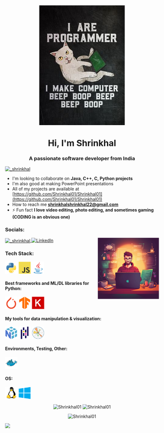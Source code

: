 <p align="center">
<img src="https://github.com/Shrinkhal01/Shrinkhal01/blob/main/Metal%20Poster%20Programmer%20Cat.jpg" alt="logo">
</p>

<h1 align="center">Hi, I'm Shrinkhal</h1>
<h3 align="center">A passionate software developer from India</h3>

<p align="left">
<a href="https://twitter.com/_shrinkhal" target="_blank">
<img src="https://img.shields.io/twitter/follow/_shrinkhal?logo=twitter&style=for-the-badge" alt="_shrinkhal" />
</a>
</p>

- I'm looking to collaborate on **Java, C++, C, Python projects**
- I'm also good at making PowerPoint presentations
- All of my projects are available at [https://github.com/Shrinkhal01/Shrinkhal01](https://github.com/Shrinkhal01/Shrinkhal01)
- How to reach me **shrinkhalshrinkhal22@gmail.com**
- ⚡ Fun fact **I love video editing, photo editing, and sometimes gaming (CODING is an obvious one)**

<h3 align="left">Socials:</h3>
<img align="right" alt="coding" width="200" src="https://github.com/Shrinkhal01/Shrinkhal01/blob/main/A%20determined%20individual.jpg">

<p align="left">
<a href="https://twitter.com/_shrinkhal" target="_blank">
<img align="center" src="https://raw.githubusercontent.com/rahuldkjain/github-profile-readme-generator/master/src/images/icons/Social/twitter.svg" alt="_shrinkhal" height="30" width="40" />
</a>
<a href="https://www.linkedin.com/in/shrinkhal-02761a2b0" target="_blank" rel="noopener noreferrer">
<img src="https://raw.githubusercontent.com/rahuldkjain/github-profile-readme-generator/master/src/images/icons/Social/linked-in-alt.svg" alt="LinkedIn" height="30" width="40" />
</a>
</p>

<h3 align="left">Tech Stack:</h3>
<p align="left">
<img src="https://raw.githubusercontent.com/devicons/devicon/master/icons/python/python-original.svg" alt="python" width="40" height="40" />
<img src="https://raw.githubusercontent.com/devicons/devicon/master/icons/javascript/javascript-original.svg" alt="javascript" width="40" height="40" />
<img src="https://raw.githubusercontent.com/devicons/devicon/master/icons/java/java-original.svg" alt="java" width="40" height="40" />
</p>

<h4>Best frameworks and ML/DL libraries for Python:</h4>
<p align="left">
<img src="https://raw.githubusercontent.com/devicons/devicon/master/icons/pytorch/pytorch-original.svg" alt="pytorch" width="40" height="40" />
<img src="https://raw.githubusercontent.com/devicons/devicon/master/icons/tensorflow/tensorflow-original.svg" alt="tensorflow" width="40" height="40" />
<img src="https://raw.githubusercontent.com/devicons/devicon/master/icons/keras/keras-original.svg" alt="keras" width="40" height="40" />
</p>

<h4>My tools for data manipulation & visualization:</h4>
<p align="left">
<img src="https://raw.githubusercontent.com/devicons/devicon/master/icons/numpy/numpy-original.svg" alt="numpy" width="40" height="40" />
<img src="https://raw.githubusercontent.com/devicons/devicon/master/icons/pandas/pandas-original.svg" alt="pandas" width="40" height="40" />
<img src="https://raw.githubusercontent.com/devicons/devicon/master/icons/matplotlib/matplotlib-original.svg" alt="matplotlib" width="40" height="40" />
</p>

<h4>Environments, Testing, Other:</h4>
<p align="left">
<img src="https://raw.githubusercontent.com/devicons/devicon/master/icons/docker/docker-original.svg" alt="docker" width="40" height="40" />
</p>

<h4>OS:</h4>
<p align="left">
<img src="https://raw.githubusercontent.com/devicons/devicon/master/icons/linux/linux-original.svg" alt="linux" width="40" height="40" />
<img src="https://raw.githubusercontent.com/devicons/devicon/master/icons/windows8/windows8-original.svg" alt="windows" width="40" height="40" />
</p>

<p align="center">
  <img src="https://github-readme-stats.vercel.app/api?username=Shrinkhal01&show_icons=true&locale=en" alt="Shrinkhal01" />
  <img src="https://github-readme-streak-stats.herokuapp.com/?user=Shrinkhal01&" alt="Shrinkhal01" />
</p>

<p align="center">
  <img src="https://github-readme-stats.vercel.app/api/top-langs?username=Shrinkhal01&show_icons=true&locale=en&layout=compact" alt="Shrinkhal01" />
</p>

[![](https://visitcount.itsvg.in/api?id=Shrinkhal01&icon=0&color=0)](https://visitcount.itsvg.in)

